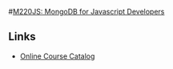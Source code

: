 #[M220JS: MongoDB for Javascript Developers](https://university.mongodb.com/courses/M220JS/about)




##  Links
*   [Online Course Catalog](https://university.mongodb.com/courses/catalog)
